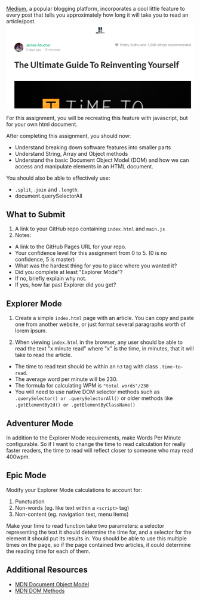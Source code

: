 [Medium](http://medium.com), a popular blogging platform, incorporates a cool little feature to every post that tells you approximately how long it will take you to read an article/post.
![Medium.com time to read example](https://raw.githubusercontent.com/TIY-LR-FEE/assignments/master/15-time-to-read/timetoreadMedium.png)

For this assignment, you will be recreating this feature with javascript, but for your own html document.

After completing this assignment, you should now:

* Understand breaking down software features into smaller parts
* Understand String, Array and Object methods
* Understand the basic Document Object Model (DOM) and how we can access and manipulate elements in an HTML document.

You should also be able to effectively use:

* `.split`, .`join` and `.length`.
* document.querySelectorAll

## What to Submit

1. A link to your GitHub repo containing `index.html` and `main.js`
2. Notes:
  * A link to the GitHub Pages URL for your repo.
  * Your confidence level for this assignment from 0 to 5. (0 is no confidence, 5 is master)
  * What was the hardest thing for you to place where you wanted it?
  * Did you complete at least "Explorer Mode"?
  * If no, briefly explain why not.
  * If yes, how far past Explorer did you get?  

## Explorer Mode

1. Create a simple `index.html` page with an article. You can copy and paste one from another website, or just format several paragraphs worth of lorem ipsum.

2. When viewing `index.html` in the browser, any user should be able to read the text "x minute read" where "x" is the time, in minutes, that it will take to read the article.
  * The time to read text should be within an `h3` tag with class `.time-to-read`.
  * The average word per minute will be 230.
  * The formula for calculating WPM is `"total words"/230`
  * You will need to use native DOM selector methods such as `.querySelector() or .querySelectorAll()` or older methods like `.getElementById() or .getElementByClassName()`

## Adventurer Mode

In addition to the Explorer Mode requirements, make Words Per Minute configurable. So if I want to change the time to read calculation for really faster readers, the time to read will reflect closer to someone who may read 400wpm.

## Epic Mode

Modify your Explorer Mode calculations to account for:
1. Punctuation
2. Non-words (eg. like text within a `<script>` tag)
3. Non-content (eg. navigation text, menu items)

Make your time to read function take two parameters: a selector representing the text it should determine the time for, and a selector for the element it should put its results in. You should be able to use this multiple times on the page, so if the page contained two articles, it could determine the reading time for each of them.

## Additional Resources

* [MDN Document Object Model](https://developer.mozilla.org/en-US/docs/Web/API/Document_Object_Model)
* [MDN DOM Methods](https://developer.mozilla.org/en-US/docs/Web/API/Document#Methods)
